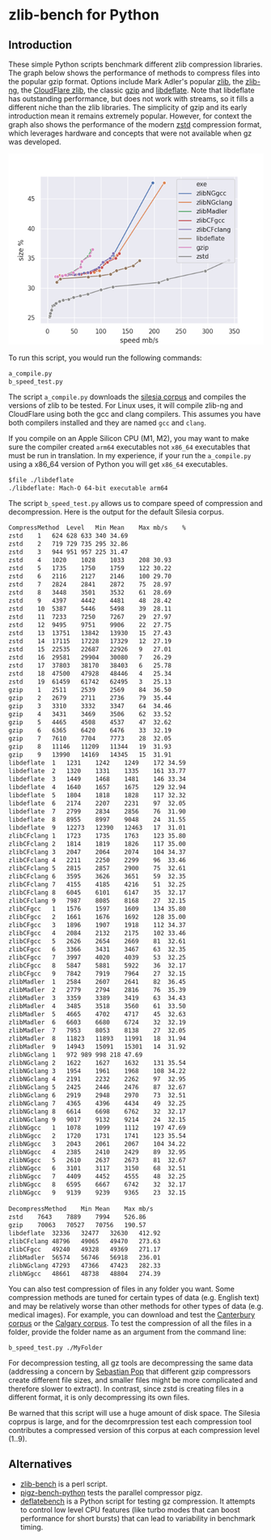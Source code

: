 # zlib-bench for Python

## Introduction

These simple Python scripts benchmark different zlib compression libraries. The  graph below shows the performance of methods to compress files into the popular gzip format. Options include Mark Adler's popular [zlib](https://github.com/madler/zlib), the [zlib-ng](https://github.com/zlib-ng/zlib-ng), the [CloudFlare zlib](https://github.com/cloudflare/zlib), the classic [gzip](https://www.gzip.org) and [libdeflate](https://github.com/ebiggers/libdeflate). Note that libdeflate has outstanding performance, but does not work with streams, so it fills a different niche than the zlib libraries. The simplicity of gzip and its early introduction mean it remains extremely popular. However, for context the graph also shows the performance of the modern [zstd](https://github.com/facebook/zstd) compression format, which leverages hardware and concepts that were not available when gz was developed.

![alt tag](https://github.com/neurolabusc/zlib-bench-python/blob/master/silesia_speed_size.png)

To run this script, you would run the following commands:

```
a_compile.py
b_speed_test.py
```


The script `a_compile.py` downloads the [silesia corpus](http://sun.aei.polsl.pl/~sdeor/index.php?page=silesia) and compiles the versions of zlib to be tested. For Linux uses, it will compile zlib-ng and CloudFlare using both the gcc and clang compilers. This assumes you have both compilers installed and they are named `gcc` and `clang`. 

If you compile on an Apple Silicon CPU (M1, M2), you may want to make sure the compiler created `arm64` executables not `x86_64` executables that must be run in translation. In my experience, if your run the `a_compile.py` using a x86_64 version of Python you will get `x86_64` executables. 

```
$file ./libdeflate 
./libdeflate: Mach-O 64-bit executable arm64
```

The script `b_speed_test.py` allows us to compare speed of compression and decompression. Here is the output for the default Silesia corpus. 

```
CompressMethod	Level	Min	Mean	Max	mb/s	%
zstd	1	624	628	633	340	34.69
zstd	2	719	729	735	295	32.86
zstd	3	944	951	957	225	31.47
zstd	4	1020	1028	1033	208	30.93
zstd	5	1735	1750	1759	122	30.22
zstd	6	2116	2127	2146	100	29.70
zstd	7	2824	2841	2872	75	28.97
zstd	8	3448	3501	3532	61	28.69
zstd	9	4397	4442	4481	48	28.42
zstd	10	5387	5446	5498	39	28.11
zstd	11	7233	7250	7267	29	27.97
zstd	12	9495	9751	9906	22	27.75
zstd	13	13751	13842	13930	15	27.43
zstd	14	17115	17228	17329	12	27.19
zstd	15	22535	22687	22926	9	27.01
zstd	16	29581	29904	30080	7	26.29
zstd	17	37803	38170	38403	6	25.78
zstd	18	47500	47928	48446	4	25.34
zstd	19	61459	61742	62495	3	25.13
gzip	1	2511	2539	2569	84	36.50
gzip	2	2679	2711	2736	79	35.44
gzip	3	3310	3332	3347	64	34.46
gzip	4	3431	3469	3506	62	33.52
gzip	5	4465	4508	4537	47	32.62
gzip	6	6365	6420	6476	33	32.19
gzip	7	7610	7704	7773	28	32.05
gzip	8	11146	11209	11344	19	31.93
gzip	9	13990	14169	14345	15	31.91
libdeflate	1	1231	1242	1249	172	34.59
libdeflate	2	1320	1331	1335	161	33.77
libdeflate	3	1449	1468	1481	146	33.34
libdeflate	4	1640	1657	1675	129	32.94
libdeflate	5	1804	1818	1828	117	32.32
libdeflate	6	2174	2207	2231	97	32.05
libdeflate	7	2799	2834	2856	76	31.90
libdeflate	8	8955	8997	9048	24	31.55
libdeflate	9	12273	12390	12463	17	31.01
zlibCFclang	1	1723	1735	1763	123	35.80
zlibCFclang	2	1814	1819	1826	117	35.00
zlibCFclang	3	2047	2064	2074	104	34.37
zlibCFclang	4	2211	2250	2299	96	33.46
zlibCFclang	5	2815	2857	2900	75	32.61
zlibCFclang	6	3595	3626	3651	59	32.35
zlibCFclang	7	4155	4185	4216	51	32.25
zlibCFclang	8	6045	6101	6147	35	32.17
zlibCFclang	9	7987	8085	8168	27	32.15
zlibCFgcc	1	1576	1597	1609	134	35.80
zlibCFgcc	2	1661	1676	1692	128	35.00
zlibCFgcc	3	1896	1907	1918	112	34.37
zlibCFgcc	4	2084	2132	2175	102	33.46
zlibCFgcc	5	2626	2654	2669	81	32.61
zlibCFgcc	6	3366	3431	3467	63	32.35
zlibCFgcc	7	3997	4020	4039	53	32.25
zlibCFgcc	8	5847	5881	5922	36	32.17
zlibCFgcc	9	7842	7919	7964	27	32.15
zlibMadler	1	2584	2607	2641	82	36.45
zlibMadler	2	2779	2794	2816	76	35.39
zlibMadler	3	3359	3389	3419	63	34.43
zlibMadler	4	3485	3518	3560	61	33.50
zlibMadler	5	4665	4702	4717	45	32.63
zlibMadler	6	6603	6680	6724	32	32.19
zlibMadler	7	7953	8053	8138	27	32.05
zlibMadler	8	11823	11893	11991	18	31.94
zlibMadler	9	14943	15091	15301	14	31.92
zlibNGclang	1	972	989	998	218	47.69
zlibNGclang	2	1622	1627	1632	131	35.54
zlibNGclang	3	1954	1961	1968	108	34.22
zlibNGclang	4	2191	2232	2262	97	32.95
zlibNGclang	5	2425	2446	2476	87	32.67
zlibNGclang	6	2919	2948	2970	73	32.51
zlibNGclang	7	4365	4396	4434	49	32.25
zlibNGclang	8	6614	6698	6762	32	32.17
zlibNGclang	9	9017	9132	9214	24	32.15
zlibNGgcc	1	1078	1099	1112	197	47.69
zlibNGgcc	2	1720	1731	1741	123	35.54
zlibNGgcc	3	2043	2061	2067	104	34.22
zlibNGgcc	4	2385	2410	2429	89	32.95
zlibNGgcc	5	2610	2637	2673	81	32.67
zlibNGgcc	6	3101	3117	3150	68	32.51
zlibNGgcc	7	4409	4452	4555	48	32.25
zlibNGgcc	8	6595	6667	6742	32	32.17
zlibNGgcc	9	9139	9239	9365	23	32.15

DecompressMethod	Min	Mean	Max	mb/s
zstd	7643	7889	7994	526.86
gzip	70063	70527	70756	190.57
libdeflate	32336	32477	32630	412.92
zlibCFclang	48796	49065	49470	273.63
zlibCFgcc	49240	49328	49369	271.17
zlibMadler	56574	56746	56918	236.01
zlibNGclang	47293	47366	47423	282.33
zlibNGgcc	48661	48738	48804	274.39
```

You can also test compression of files in any folder you want. Some compression methods are tuned for certain types of data (e.g. English text) and may be relatively worse than other methods for other types of data (e.g. medical images). For example, you can download and test the [Canterbury corpus](https://corpus.canterbury.ac.nz/purpose.html) or the [Calgary corpus](http://www.data-compression.info/Corpora/CalgaryCorpus/). To test the compression of all the files in a folder, provide the folder name as an argument from the command line:

```
b_speed_test.py ./MyFolder
```
For decompression testing, all gz tools are decompressing the same data (addressing a concern by [Sebastian Pop](https://github.com/zlib-ng/zlib-ng/issues/326) that different gzip compressors create different file sizes, and smaller files might be more complicated and therefore slower to extract). In contrast, since zstd is creating files in a different format, it is only decompressing its own files.

Be warned that this script will use a huge amount of disk space. The Silesia coprpus is large, and for the decomrpression test each compression tool contributes a compressed version of this corpus at each compression level (1..9).

## Alternatives

 - [zlib-bench](https://github.com/jsnell/zlib-bench) is a perl script.
 - [pigz-bench-python](https://github.com/neurolabusc/pigz-bench-python) tests the parallel compressor pigz.
 - [deflatebench](https://github.com/zlib-ng/deflatebench) is a Python script for testing gz compression. It attempts to control low level CPU features (like turbo modes that can boost performance for short bursts) that can lead to variability in benchmark timing.
 
 

